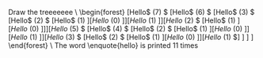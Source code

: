 Draw the treeeeeee \\
\begin{forest}
[Hello$ (7) $
		[Hello$ (6) $
				[Hello$ (3) $
						[Hello$ (2) $
								[Hello$ (1) $]
									[Hello$ (0) $]
							]
							[Hello$ (1) $]
					]
					[Hello$ (2) $
						[Hello$ (1) $]
							[Hello$ (0) $]
					]
			]
			[Hello$ (5) $
				[Hello$ (4) $
						[Hello$ (2) $
								[Hello$ (1) $]
									[Hello$ (0) $]
							]
							[Hello$ (1) $]
					]
					[Hello$ (3) $
						[Hello$ (2) $
								[Hello$ (1) $]
									[Hello$ (0) $]
							]
							[Hello$ (1) $]
]
]
]
\end{forest} \\
The word \enquote{hello} is printed 11 times
